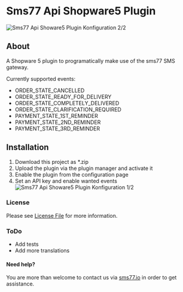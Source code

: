 # Sms77 Api Shopware5 Plugin
![Sms77 Api Showare5 Plugin Konfiguration 2/2](https://www.sms77.io/wp-content/uploads/localhost_shopware_backend_-2.png)

## About
A Shopware 5 plugin to programatically make use of the sms77 SMS gateway. 

Currently supported events:
- ORDER_STATE_CANCELLED
- ORDER_STATE_READY_FOR_DELIVERY
- ORDER_STATE_COMPLETELY_DELIVERED
- ORDER_STATE_CLARIFICATION_REQUIRED
- PAYMENT_STATE_1ST_REMINDER
- PAYMENT_STATE_2ND_REMINDER
- PAYMENT_STATE_3RD_REMINDER

## Installation
1. Download this project as *.zip
2. Upload the plugin via the plugin manager and activate it
3. Enable the plugin from the configuration page
4. Set an API key and enable wanted events
![Sms77 Api Showare5 Plugin Konfiguration 1/2](https://www.sms77.io/wp-content/uploads/localhost_shopware_backend_-1-e1576064078479.png)

### License
Please see [License File](LICENSE) for more information.

### ToDo
- Add tests
- Add more translations

#### Need help?
You are more than welcome to contact us via [sms77.io](https://www.sms77.io) in order to get assistance.